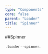 ```yaml
---
type: "Components"
core: false
parent: "Loader"
title: "Spinner"
---
```


##Spinner

`.loader--spinner`.

<demo>
  <demovanilla src="vanilla/demos/loader/spinner">
  </demovanilla>
</demo>
